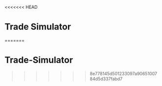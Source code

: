 <<<<<<< HEAD
# Trade Simulator
=======
# Trade-Simulator
>>>>>>> 8e778145d501233097a9065100784d5d337fabd7
